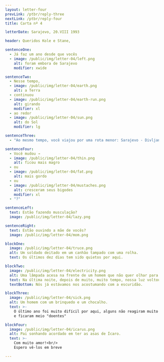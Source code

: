 ```yaml
---
layout: letter-four
prevLink: /ptbr/reply-three
nextLink: /ptbr/reply-four
title: Carta nº 4

letterDate: Sarajevo, 20.VIII 1993

header: Queridos Kole e Stane,

sentenceOne:
  - Já faz um ano desde que vocês
  - image: /public/img/letter-04/left.png
    alt: foram embora de Sarajevo
    modifier: xwide

sentenceTwo:
  - Nesse tempo,
  - image: /public/img/letter-04/earth.png
    alt: a Terra
  - continuou
  - image: /public/img/letter-04/earth-run.png
    alt: girando
    modifier: xl
  - ao redor
  - image: /public/img/letter-04/sun.png
    alt: do Sol
    modifier: lg

sentenceThree:
  - "Ao mesmo tempo, você viajou por uma rota menor: Sarajevo - Divljana."

sentenceFour:
  - Você mudou →
  - image: /public/img/letter-04/thin.png
    alt: ficou mais magro
  - ou
  - image: /public/img/letter-04/fat.png
    alt: mais gordo
  - ou
  - image: /public/img/letter-04/mustaches.png
    alt: cresceram seus bigodes
    modifier: xl
  - "?"

sentenceLeft:
  text: Estão fazendo musculação?
  image: /public/img/letter-04/lazy.png

sentenceRight:
  text: Estão ouvindo a mãe de vocês?
  image: /public/img/letter-04/mom.png

blockOne:
  image: /public/img/letter-04/truce.png
  alt: Um soldado deitado em um canhão tampado com uma rolha.
  text: Os últimos dez dias tem sido quietos por aqui.

blockTwo:
  image: /public/img/letter-04/electricity.png
  alt: Uma lâmpada acesa na frente de um homem que não quer olhar para ela.
  text: Na última noite, depois de muito, muito tempo, nossa luz voltou.
  textBottom: Nós já estávamos nos acostumando com a escuridão.

blockThree:
  image: /public/img/letter-04/sick.png
  alt: Um homem com um brinquedo e um chocalho.
  text: >-
    O último ano foi muito difícil por aqui, alguns não reagiram muito bem
    e ficaram meio "doentes"

blockFour:
  image: /public/img/letter-04/icarus.png
  alt: Pai sonhando acordado em ter as asas de Ícaro.
  text: >-
    Com muito amor!<br/>
    Espero vê-los em breve

---
```

